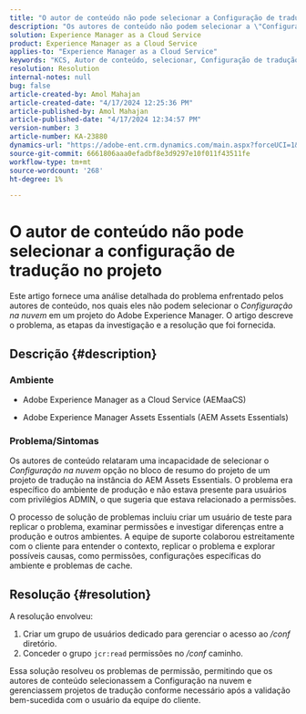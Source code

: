 ```yaml
---
title: "O autor de conteúdo não pode selecionar a Configuração de tradução no projeto"
description: "Os autores de conteúdo não podem selecionar a \"Configuração da nuvem\" em um projeto AEM, resultando em uma incapacidade de gerenciar configurações de tradução de maneira eficaz."
solution: Experience Manager as a Cloud Service
product: Experience Manager as a Cloud Service
applies-to: "Experience Manager as a Cloud Service"
keywords: "KCS, Autor de conteúdo, selecionar, Configuração de tradução, AEMaaCS, Solução de problemas, AEM Assets Essentials, Adobe Experience Manager as a Cloud Service, projeto"
resolution: Resolution
internal-notes: null
bug: false
article-created-by: Amol Mahajan
article-created-date: "4/17/2024 12:25:36 PM"
article-published-by: Amol Mahajan
article-published-date: "4/17/2024 12:34:57 PM"
version-number: 3
article-number: KA-23880
dynamics-url: "https://adobe-ent.crm.dynamics.com/main.aspx?forceUCI=1&pagetype=entityrecord&etn=knowledgearticle&id=d1c98996-b5fc-ee11-a1ff-6045bd006c82"
source-git-commit: 6661806aaa0efadbf8e3d9297e10f011f43511fe
workflow-type: tm+mt
source-wordcount: '268'
ht-degree: 1%

---
```


# O autor de conteúdo não pode selecionar a configuração de tradução no projeto


Este artigo fornece uma análise detalhada do problema enfrentado pelos autores de conteúdo, nos quais eles não podem selecionar o *Configuração na nuvem* em um projeto do Adobe Experience Manager. O artigo descreve o problema, as etapas da investigação e a resolução que foi fornecida.

## Descrição {#description}


### Ambiente

- Adobe Experience Manager as a Cloud Service (AEMaaCS)


- Adobe Experience Manager Assets Essentials (AEM Assets Essentials)




### <b>Problema/Sintomas</b>

Os autores de conteúdo relataram uma incapacidade de selecionar o *Configuração na nuvem* opção no bloco de resumo do projeto de um projeto de tradução na instância do AEM Assets Essentials. O problema era específico do ambiente de produção e não estava presente para usuários com privilégios ADMIN, o que sugeria que estava relacionado a permissões.

O processo de solução de problemas incluiu criar um usuário de teste para replicar o problema, examinar permissões e investigar diferenças entre a produção e outros ambientes. A equipe de suporte colaborou estreitamente com o cliente para entender o contexto, replicar o problema e explorar possíveis causas, como permissões, configurações específicas do ambiente e problemas de cache.


## Resolução {#resolution}


A resolução envolveu:

1. Criar um grupo de usuários dedicado para gerenciar o acesso ao */conf* diretório.
2. Conceder o grupo `jcr:read` permissões no */conf* caminho.


Essa solução resolveu os problemas de permissão, permitindo que os autores de conteúdo selecionassem a Configuração na nuvem e gerenciassem projetos de tradução conforme necessário após a validação bem-sucedida com o usuário da equipe do cliente.
